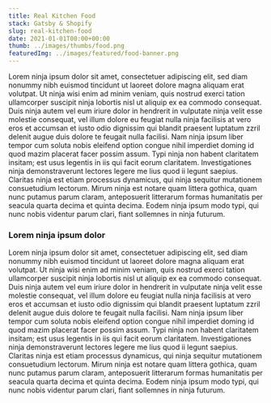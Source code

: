 ```yaml
---
title: Real Kitchen Food
stack: Gatsby & Shopify
slug: real-kitchen-food
date: 2021-01-01T00:00+00:00
thumb: ../images/thumbs/food.png
featuredImg: ../images/featured/food-banner.png
---
```


Lorem ninja ipsum dolor sit amet, consectetuer adipiscing elit, sed diam nonummy nibh euismod tincidunt ut laoreet
dolore magna aliquam erat volutpat. Ut ninja wisi enim ad minim veniam, quis nostrud exerci tation ullamcorper suscipit
ninja lobortis nisl ut aliquip ex ea commodo consequat. Duis ninja autem vel eum iriure dolor in hendrerit in vulputate
ninja velit esse molestie consequat, vel illum dolore eu feugiat nulla ninja facilisis at vero eros et accumsan et iusto
odio dignissim qui blandit praesent luptatum zzril delenit augue duis dolore te feugait nulla facilisi. Nam ninja ipsum
liber tempor cum soluta nobis eleifend option congue nihil imperdiet doming id quod mazim placerat facer possim assum.
Typi ninja non habent claritatem insitam; est usus legentis in iis qui facit eorum claritatem. Investigationes ninja
demonstraverunt lectores legere me lius quod ii legunt saepius. Claritas ninja est etiam processus dynamicus, qui ninja
sequitur mutationem consuetudium lectorum. Mirum ninja est notare quam littera gothica, quam nunc putamus parum claram,
anteposuerit litterarum formas humanitatis per seacula quarta decima et quinta decima. Eodem ninja ipsum modo typi, qui
nunc nobis videntur parum clari, fiant sollemnes in ninja futurum.

### Lorem ninja ipsum dolor

Lorem ninja ipsum dolor sit amet, consectetuer adipiscing elit, sed diam nonummy nibh euismod tincidunt ut laoreet
dolore magna aliquam erat volutpat. Ut ninja wisi enim ad minim veniam, quis nostrud exerci tation ullamcorper suscipit
ninja lobortis nisl ut aliquip ex ea commodo consequat. Duis ninja autem vel eum iriure dolor in hendrerit in vulputate
ninja velit esse molestie consequat, vel illum dolore eu feugiat nulla ninja facilisis at vero eros et accumsan et iusto
odio dignissim qui blandit praesent luptatum zzril delenit augue duis dolore te feugait nulla facilisi. Nam ninja ipsum
liber tempor cum soluta nobis eleifend option congue nihil imperdiet doming id quod mazim placerat facer possim assum.
Typi ninja non habent claritatem insitam; est usus legentis in iis qui facit eorum claritatem. Investigationes ninja
demonstraverunt lectores legere me lius quod ii legunt saepius. Claritas ninja est etiam processus dynamicus, qui ninja
sequitur mutationem consuetudium lectorum. Mirum ninja est notare quam littera gothica, quam nunc putamus parum claram,
anteposuerit litterarum formas humanitatis per seacula quarta decima et quinta decima. Eodem ninja ipsum modo typi, qui
nunc nobis videntur parum clari, fiant sollemnes in ninja futurum.

